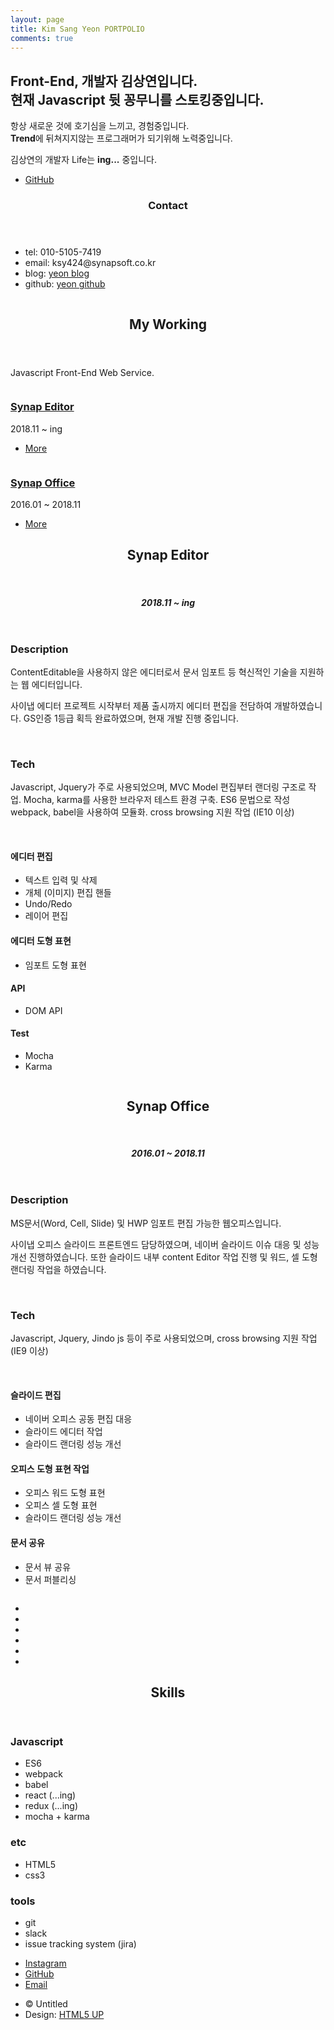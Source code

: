 ```yaml
---
layout: page
title: Kim Sang Yeon PORTPOLIO
comments: true
---
```

<head>
    <title>Photon by HTML5 UP</title>
    <meta charset="utf-8" />
    <meta name="viewport" content="width=device-width, initial-scale=1, user-scalable=no" />
    <link rel="stylesheet" href="assets/css/about.css" />
    <noscript><link rel="stylesheet" href="assets/css/noscript.css" /></noscript>
</head>
<div class="is-preload">
    <!-- Header -->
    <section id="header">
        <div class="inner">
            <span class="icon major fa-cloud"></span>
            <h1><strong>Front-End</strong>, 개발자 김상연입니다.<br />
            현재 <strong>Javascript</strong> 뒷 꽁무니를 스토킹중입니다.</h1>
            <p>항상 새로운 것에 호기심을 느끼고, 경험중입니다.<br />
            <strong>Trend</strong>에 뒤쳐지지않는 프로그래머가 되기위해 노력중입니다.</p>
            <p>김상연의 개발자 Life는 <strong>ing...</strong> 중입니다.</p>
            <ul class="actions special">
                <li><a href="https://github.com/kimsangyeon" class="button scrolly">GitHub</a></li>
            </ul>
        </div>
    </section>
    <!-- contact -->
    <section id="one" class="main style1">
        <div class="container">
            <div class="row gtr-150">
                <div class="col-6 col-12-medium">
                    <header class="major">
                        <h3>Contact</h3>
                    </header>
                    <ul>
                        <li>tel: 010-5105-7419</li>
                        <li>email: ksy424@synapsoft.co.kr</li>
                        <li>blog: <a href="https://kimsangyeon.github.io/">yeon blog</a></li>
                        <li>github: <a href="https://kimsangyeon.github.io/">yeon github</a></li>
                    </ul>
                </div>
                <div class="col-6 col-12-medium imp-medium">
                    <span class="image fit"><img src="images/contact.jpg" alt="" /></span>
                </div>
            </div>
        </div>
    </section>
    <!-- Working -->
    <section id="three" class="main style1 special">
        <div class="container">
            <header class="major">
                <h2>My Working</h2>
            </header>
            <p>Javascript Front-End Web Service.</p>
            <div class="row gtr-150">
                <div class="col-4 col-12-medium">
                    <span class="image editor"><img src="images/about/editor.png" alt="" /></span>
                    <h3><a href="#resume-synapeditor">Synap Editor</a></h3>
                    <p>2018.11 ~ ing</p>
                    <ul class="actions special">
                        <li><a href="http://www.synapsoft.co.kr/editor" class="button">More</a></li>
                    </ul>
                </div>
                <div class="col-4 col-12-medium">
                    <span class="image office"><img src="images/about/office.png" alt="" /></span>
                    <h3><a href="#resume-synapoffice">Synap Office</a></h3>
                    <p>2016.01 ~ 2018.11</p>
                    <ul class="actions special">
                        <li><a href="http://www.synapsoft.co.kr/office" class="button">More</a></li>
                    </ul>
                </div>
            </div>
        </div>
    </section>
    <!-- SynapEditor -->
    <section id="one" class="main style1">
        <div class="container">
            <div class="row gtr-150">
                <div class="col-6 col-12-medium">
                    <header class="major">
                        <h2 id="resume-synapeditor">Synap Editor</h2><br>
                        <h5>2018.11 ~ ing</h5>
                    </header>
                    <h3>Description</h3>
                    <p>ContentEditable을 사용하지 않은 에디터로서 문서 임포트 등 혁신적인 기술을 지원하는 웹 에디터입니다.</p>
                    <p>사이냅 에디터 프로젝트 시작부터 제품 출시까지 에디터 편집을 전담하여 개발하였습니다. GS인증 1등급 획득 완료하였으며, 현재 개발 진행 중입니다.</p><br>
                    <h3>Tech</h3>
                    <p>Javascript, Jquery가 주로 사용되었으며, MVC Model 편집부터 랜더링 구조로 작업. Mocha, karma를 사용한 브라우저 테스트 환경 구축. ES6 문법으로 작성 webpack, babel을 사용하여 모듈화. cross browsing 지원 작업 (IE10 이상)</p><br>
                    <h4>에디터 편집</h4>
                    <ul>
                        <li>텍스트 입력 및 삭제</li>
                        <li>개체 (이미지) 편집 핸들</li>
                        <li>Undo/Redo</li>
                        <li>레이어 편집</li>
                    </ul>
                    <h4>에디터 도형 표현</h4>
                    <ul>
                        <li>임포트 도형 표현</li>
                    </ul>
                    <h4>API</h4>
                    <ul>
                        <li>DOM API</li>
                    </ul>
                    <h4>Test</h4>
                    <ul>
                        <li>Mocha</li>
                        <li>Karma</li>
                    </ul>
                </div>
                <div class="col-6 col-12-medium imp-medium">
                    <span class="image fit"><img src="images/about/editor2.jpg" alt="" /></span>
                </div>
            </div>
        </div>
    </section>
    <!-- Synap Office -->
    <section id="one" class="main style1">
        <div class="container">
            <div class="row gtr-150">
                <div class="col-6 col-12-medium">
                    <header class="major">
                        <h2 id="resume-synapoffice">Synap Office</h2><br>
                        <h5>2016.01 ~ 2018.11</h5>
                    </header>
                    <h3>Description</h3>
                    <p>MS문서(Word, Cell, Slide) 및 HWP 임포트 편집 가능한 웹오피스입니다.</p>
                    <p>사이냅 오피스 슬라이드 프론트엔드 담당하였으며, 네이버 슬라이드 이슈 대응 및 성능개선 진행하였습니다. 또한 슬라이드 내부 content Editor 작업 진행 및 워드, 셀 도형 랜더링 작업을 하였습니다.</p><br>
                    <h3>Tech</h3>
                    <p>Javascript, Jquery, Jindo js 등이 주로 사용되었으며, cross browsing 지원 작업 (IE9 이상)</p><br>
                    <h4>슬라이드 편집</h4>
                    <ul>
                        <li>네이버 오피스 공동 편집 대응</li>
                        <li>슬라이드 에디터 작업</li>
                        <li>슬라이드 랜더링 성능 개선</li>
                    </ul>
                    <h4>오피스 도형 표현 작업</h4>
                    <ul>
                        <li>오피스 워드 도형 표현</li>
                        <li>오피스 셀 도형 표현</li>
                        <li>슬라이드 랜더링 성능 개선</li>
                    </ul>
                    <h4>문서 공유</h4>
                    <ul>
                        <li>문서 뷰 공유</li>
                        <li>문서 퍼블리싱</li>
                    </ul>
                </div>
                <div class="col-6 col-12-medium imp-medium">
                    <span class="image fit"><img src="images/about/office2.jpg" alt="" /></span>
                </div>
            </div>
        </div>
    </section>
    <!-- skills -->
    <section id="two" class="main style2">
        <div class="container">
            <div class="row gtr-150">
                <div class="col-6 col-12-medium">
                    <ul class="major-icons">
                        <li><span class="icon style1 major fa-code"></span></li>
                        <li><span class="icon style2 major fa-bolt"></span></li>
                        <li><span class="icon style3 major fa-camera-retro"></span></li>
                        <li><span class="icon style4 major fa-cog"></span></li>
                        <li><span class="icon style5 major fa-desktop"></span></li>
                        <li><span class="icon style6 major fa-calendar"></span></li>
                    </ul>
                </div>
                <div class="col-6 col-12-medium">
                    <header class="major">
                        <h2>Skills</h2>
                    </header>
                    <h3>Javascript</h3>
                    <ul>
                        <li>ES6</li>
                        <li>webpack</li>
                        <li>babel</li>
                        <li>react (...ing)</li>
                        <li>redux (...ing)</li>
                        <li>mocha + karma</li>
                    </ul>
                    <h3>etc</h3>
                    <ul>
                        <li>HTML5</li>
                        <li>css3</li>
                    </ul>
                    <h3>tools</h3>
                    <ul>
                        <li>git</li>
                        <li>slack</li>
                        <li>issue tracking system (jira)</li>
                    </ul>
                </div>
            </div>
        </div>
    </section>
    <!-- Footer -->
    <section id="footer">
        <ul class="icons">
            <li><a href="https://www.instagram.com/overflow_script/" class="icon alt fa-instagram"><span class="label">Instagram</span></a></li>
            <li><a href="https://github.com/kimsangyeon" class="icon alt fa-github"><span class="label">GitHub</span></a></li>
            <li><a href="mailto:ksy424@synapsoft.co.kr" class="icon alt fa-envelope"><span class="label">Email</span></a></li>
        </ul>
        <ul class="copyright">
            <li>&copy; Untitled</li><li>Design: <a href="http://html5up.net">HTML5 UP</a></li>
        </ul>
    </section>
    <!-- Scripts -->
    <script src="assets/js/jquery.min.js"></script>
    <script src="assets/js/jquery.scrolly.min.js"></script>
    <script src="assets/js/browser.min.js"></script>
    <script src="assets/js/breakpoints.min.js"></script>
    <script src="assets/js/util.js"></script>
    <script src="assets/js/main.js"></script>
</div>